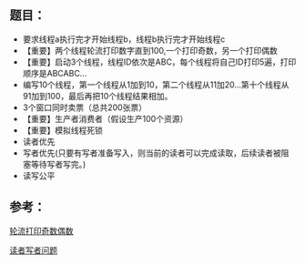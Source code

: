 ## 题目：
* 要求线程a执行完才开始线程b，线程b执行完才开始线程c
* 【重要】两个线程轮流打印数字直到100,一个打印奇数，另一个打印偶数
* 【重要】启动3个线程，线程ID依次是ABC，每个线程将自己ID打印5遍，打印顺序是ABCABC...
* 编写10个线程，第一个线程从1加到10，第二个线程从11加20…第十个线程从91加到100，最后再把10个线程结果相加。
* 3个窗口同时卖票（总共200张票）
* 【重要】生产者消费者（假设生产100个资源）
* 【重要】模拟线程死锁
* 读者优先
* 写者优先(只要有写者准备写入，则当前的读者可以完成读取，后续读者被阻塞等待写者写完。)
* 读写公平

## 参考：
[轮流打印奇数偶数](https://www.cnblogs.com/zhaosq/p/16877839.html)

[读者写者问题](https://blog.csdn.net/m0_46202073/article/details/109509061)